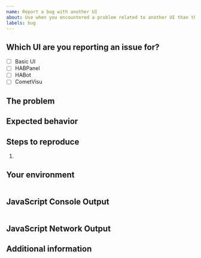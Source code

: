 ```yaml
---
name: Report a bug with another UI
about: Use when you encountered a problem related to another UI than the openHAB main web UI.
labels: bug
---
```


<!--
Please DO NOT ERASE this template, but fill in the details as requested. This will ensure your issue is properly filed and will be considered. Otherwise, we may reserve the right to close it without further action.
-->

## Which UI are you reporting an issue for?

<!-- Note: legacy UIs such as Paper UI, Classic UI or HABmin are not maintained anymore, we don't accept issues for them -->

- [ ] Basic UI
- [ ] HABPanel
- [ ] HABot
- [ ] CometVisu

## The problem

<!--
Describe the issue you're having. In most cases it is appreciated to share screenshots or
even animated GIFs of your issue.

To make screenshots:
* On Windows: use Win+Shift+S
* On macOS: use Cmd+Shift+4

To make animated GIFs we recommend:
* On Windows: ShareX - https://getsharex.com/
* On macOS: Giphy Capture - https://giphy.com/apps/giphycapture
* On GNU/Linux: Peek - https://github.com/phw/peek
-->

## Expected behavior

<!--
Describe what you expected to happen or how it should look/behave.
-->

## Steps to reproduce

<!--
Provide accurate steps to reproduce the issue, including pastes of widget/page code if necessary.
-->

1. 

## Your environment

<!--
As an admin, in the main UI, choose *Help & About* on the left sidebar, expand *Technical information* and click on *View details*, then click *Copy* and paste the results here. You may omit information that is not pertinent to this issue if you feel it's divulging information you'd like not to share.
-->

```yaml

```

## JavaScript Console Output

<!--
Open the developer tools in your browser, go to the Console tab and paste errors and other messages that might be relevant to this issue.
You may also paste a screenshot if you prefer.
-->

```txt

```

## JavaScript Network Output

<!--
Open the developer tools in your browser, go to the Network tab and paste
screenshots of the network traffic and the details of individual requests that failed.
-->

## Additional information

<!--
Provide any information not pertinent to the above sections that you'd still like to share.
-->
